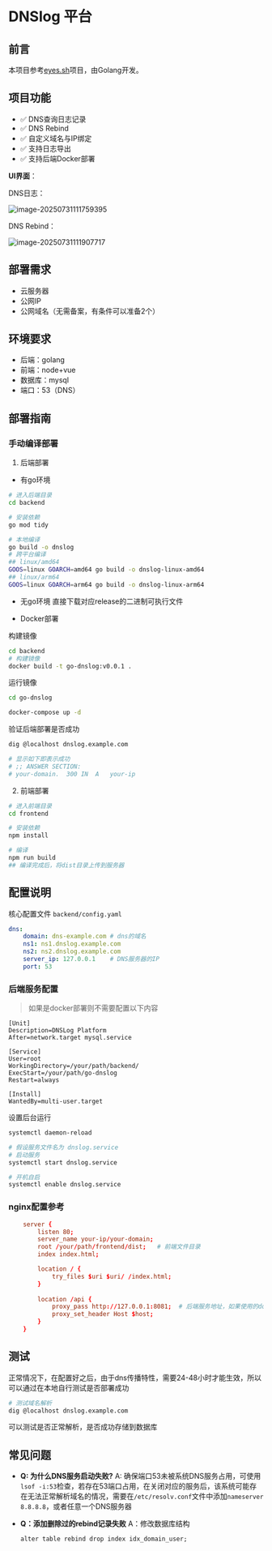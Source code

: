 # DNSlog 平台
## 前言

本项目参考[eyes.sh](https://github.com/lijiejie/eyes.sh)项目，由Golang开发。

## 项目功能
- ✅ DNS查询日志记录
- ✅ DNS Rebind
- ✅ 自定义域名与IP绑定
- ✅ 支持日志导出
- ✅ 支持后端Docker部署

**UI界面**：

DNS日志：

![image-20250731111759395](https://rea1m-blog.oss-cn-shanghai.aliyuncs.com/blog/image-20250731111759395.png)

DNS Rebind：

![image-20250731111907717](https://rea1m-blog.oss-cn-shanghai.aliyuncs.com/blog/image-20250731111907717.png)

## 部署需求

- 云服务器
- 公网IP
- 公网域名（无需备案，有条件可以准备2个）


## 环境要求
- 后端：golang
- 前端：node+vue
- 数据库：mysql
- 端口：53（DNS）

## 部署指南

### 手动编译部署
1. 后端部署

+ 有go环境
```bash
# 进入后端目录
cd backend

# 安装依赖
go mod tidy

# 本地编译
go build -o dnslog
# 跨平台编译
## linux/amd64
GOOS=linux GOARCH=amd64 go build -o dnslog-linux-amd64
## linux/arm64
GOOS=linux GOARCH=arm64 go build -o dnslog-linux-arm64
```

+ 无go环境
直接下载对应release的二进制可执行文件

+ Docker部署

构建镜像
```bash
cd backend
# 构建镜像
docker build -t go-dnslog:v0.0.1 .
```

运行镜像
```bash
cd go-dnslog

docker-compose up -d
```

验证后端部署是否成功
```bash
dig @localhost dnslog.example.com

# 显示如下即表示成功
# ;; ANSWER SECTION:
# your-domain.	300	IN	A	your-ip
```

2. 前端部署
```bash
# 进入前端目录
cd frontend

# 安装依赖
npm install

# 编译
npm run build
## 编译完成后，将dist目录上传到服务器
```


## 配置说明
核心配置文件    `backend/config.yaml`
```yaml
dns:
    domain: dns-example.com	# dns的域名
    ns1: ns1.dnslog.example.com
    ns2: ns2.dnslog.example.com
    server_ip: 127.0.0.1	# DNS服务器的IP
    port: 53
```
### 后端服务配置
> 如果是docker部署则不需要配置以下内容
```service
[Unit]
Description=DNSLog Platform
After=network.target mysql.service

[Service]
User=root
WorkingDirectory=/your/path/backend/
ExecStart=/your/path/go-dnslog
Restart=always

[Install]
WantedBy=multi-user.target
```
设置后台运行
```bash
systemctl daemon-reload

# 假设服务文件名为 dnslog.service
# 启动服务
systemctl start dnslog.service

# 开机自启
systemctl enable dnslog.service
```

### nginx配置参考
```conf
	server {
		listen 80;
		server_name your-ip/your-domain;
		root /your/path/frontend/dist;   # 前端文件目录
		index index.html;

		location / {
			try_files $uri $uri/ /index.html;
		}
		
		location /api {
			proxy_pass http://127.0.0.1:8081;  # 后端服务地址，如果使用的docker部署，改为对应的 ip:port 即可
			proxy_set_header Host $host;
		}
	}
```


## 测试
正常情况下，在配置好之后，由于dns传播特性，需要24-48小时才能生效，所以可以通过在本地自行测试是否部署成功
```bash
# 测试域名解析
dig @localhost dnslog.example.com
```
可以测试是否正常解析，是否成功存储到数据库

## 常见问题
- **Q: 为什么DNS服务启动失败?**
  A: 确保端口53未被系统DNS服务占用，可使用`lsof -i:53`检查，若存在53端口占用，在关闭对应的服务后，该系统可能存在无法正常解析域名的情况，需要在`/etc/resolv.conf`文件中添加`nameserver 8.8.8.8`，或者任意一个DNS服务器

- **Q：添加删除过的rebind记录失败**
	A：修改数据库结构
	```mysql
	alter table rebind drop index idx_domain_user;
	```